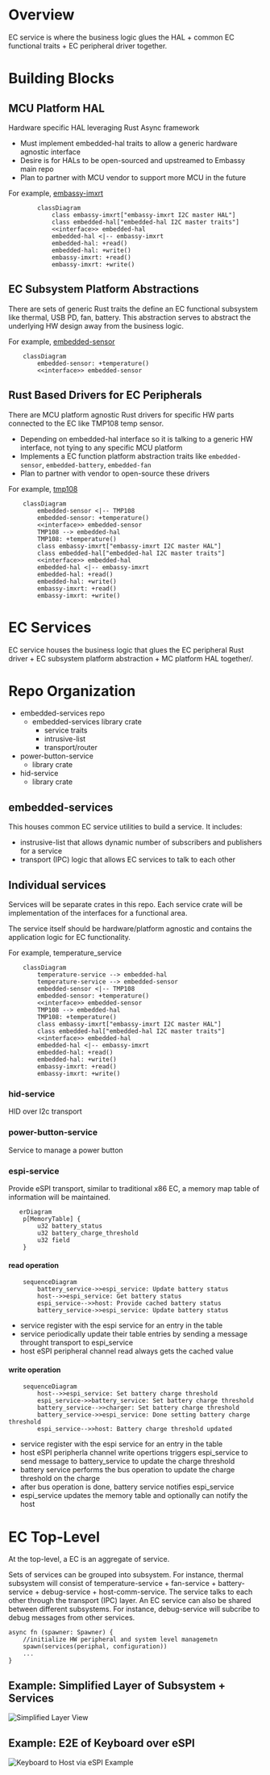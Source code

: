 # Overview

EC service is where the business logic glues the HAL + common EC functional traits + EC peripheral driver together.

# Building Blocks

## MCU Platform HAL

Hardware specific HAL leveraging Rust Async framework

- Must implement embedded-hal traits to allow a generic hardware agnostic interface
- Desire is for HALs to be open-sourced and upstreamed to Embassy main repo
- Plan to partner with MCU vendor to support more MCU in the future

For example, [embassy-imxrt](https://github.com/pop-project/embassy-imxrt)


```mermaid
        classDiagram
            class embassy-imxrt["embassy-imxrt I2C master HAL"]
            class embedded-hal["embedded-hal I2C master traits"]
            <<interface>> embedded-hal
            embedded-hal <|-- embassy-imxrt
            embedded-hal: +read()
            embedded-hal: +write()
            embassy-imxrt: +read()
            embassy-imxrt: +write()
```

## EC Subsystem Platform Abstractions

There are sets of generic Rust traits the define an EC functional subsystem like thermal, USB PD, fan, battery. This abstraction serves to abstract the underlying HW design away from the business logic.

For example, [embedded-sensor](https://github.com/pop-project/embedded-sensors)

```mermaid
    classDiagram
        embedded-sensor: +temperature()
        <<interface>> embedded-sensor
```

## Rust Based Drivers for EC Peripherals

There are MCU platform agnostic Rust drivers for specific HW parts connected to the EC like TMP108 temp sensor.

- Depending on embedded-hal interface so it is talking to a generic HW interface, not tying to any specific MCU platform
- Implements a EC function platform abstraction traits like `embedded-sensor`, `embedded-battery`, `embedded-fan`
- Plan to partner with vendor to open-source these drivers

For example, [tmp108](https://github.com/pop-project/tmp108)

```mermaid
    classDiagram
        embedded-sensor <|-- TMP108
        embedded-sensor: +temperature()
        <<interface>> embedded-sensor
        TMP108 --> embedded-hal
        TMP108: +temperature()
        class embassy-imxrt["embassy-imxrt I2C master HAL"]
        class embedded-hal["embedded-hal I2C master traits"]
        <<interface>> embedded-hal
        embedded-hal <|-- embassy-imxrt
        embedded-hal: +read()
        embedded-hal: +write()
        embassy-imxrt: +read()
        embassy-imxrt: +write()
```

# EC Services

EC service houses the business logic that glues the EC peripheral Rust driver + EC subsystem platform abstraction + MC platform HAL together/.

# Repo Organization
- embedded-services repo
  - embedded-services library crate
    - service traits
    - intrusive-list
    - transport/router
- power-button-service
  - library crate
- hid-service
  - library crate


## embedded-services

This houses common EC service utilities to build a service. It includes:
- instrusive-list that allows dynamic number of subscribers and publishers for a service
- transport (IPC) logic that allows EC services to talk to each other

## Individual services

Services will be separate crates in this repo. Each service crate will be implementation of the interfaces for a functional area.

The service itself should be hardware/platform agnostic and contains the application logic for EC functionality.

For example, temperature_service

```mermaid
    classDiagram
        temperature-service --> embedded-hal
        temperature-service --> embedded-sensor
        embedded-sensor <|-- TMP108
        embedded-sensor: +temperature()
        <<interface>> embedded-sensor
        TMP108 --> embedded-hal
        TMP108: +temperature()
        class embassy-imxrt["embassy-imxrt I2C master HAL"]
        class embedded-hal["embedded-hal I2C master traits"]
        <<interface>> embedded-hal
        embedded-hal <|-- embassy-imxrt
        embedded-hal: +read()
        embedded-hal: +write()
        embassy-imxrt: +read()
        embassy-imxrt: +write()
```

### hid-service

HID over I2c transport

### power-button-service

Service to manage a power button

### espi-service

Provide eSPI transport, similar to traditional x86 EC, a memory map table of information will be maintained.

```mermaid
   erDiagram
    p[MemoryTable] {
        u32 battery_status
        u32 battery_charge_threshold
        u32 field
    }
```

#### read operation

```mermaid
    sequenceDiagram
        battery_service->>espi_service: Update battery status
        host-->>espi_service: Get battery status
        espi_service-->>host: Provide cached battery status
        battery_service->>espi_service: Update battery status
```

- service register with the espi service for an entry in the table
- service periodically update their table entries by sending a message throught transport to espi_service
- host eSPI peripheral channel read always gets the cached value

#### write operation

```mermaid
    sequenceDiagram
        host-->>espi_service: Set battery charge threshold
        espi_service->>battery_service: Set battery charge threshold
        battery_service-->>charger: Set battery charge threshold
        battery_service->>espi_service: Done setting battery charge threshold
        espi_service-->>host: Battery charge threshold updated
```

- service register with the espi service for an entry in the table
- host eSPI peripherla channel write opertions triggers espi_service to send message to battery_service to update the charge threshold
- battery service performs the bus operation to update the charge threshold on the charge
- after bus operation is done, battery service notifies espi_service
- espi_service updates the memory table and optionally can notify the host

# EC Top-Level

At the top-level, a EC is an aggregate of service.

Sets of services can be grouped into subsystem. For instance, thermal subsystem will consist of temperature-service + fan-service + battery-service + debug-service + host-comm-service. The service talks to each other through the transport (IPC) layer. An EC service can also be shared between different subsystems. For instance, debug-service will subcribe to debug messages from other services.

```
async fn (spawner: Spawner) {
    //initialize HW peripheral and system level managemetn
    spawn(services(periphal, configuration))
    ...
}
```

## Example: Simplified Layer of Subsystem + Services
![Simplified Layer View](docs/images/simplified_layers.png "Simplified Layered View of Services")

## Example: E2E of Keyboard over eSPI
![Keyboard to Host via eSPI Example](docs/images/keyboard_to_espi_example.png "Keyboard to Host via eSPI Example")
